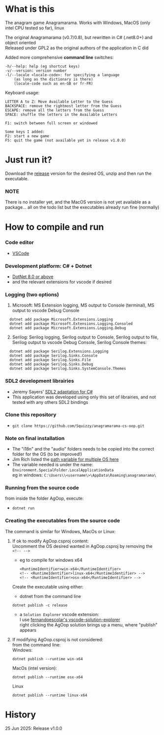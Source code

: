 # What is this
The anagram game Anagramarama.
Works with Windows, MacOS (only intel CPU tested so far), linux

The original Anagramarama (v0.7/0.8), but rewritten in C# (.net8.0+) and object oriented  
Released under GPL2 as the original authors of the application in C did

Added more comprehensive __command line__ switches:
```
-h/--help: help (eg shortcut keys) 
-v/--version: version number
-l/--locale <locale-code>: for specifying a language 
    (as long as the dictionary is there) 
    (locale-code such as en-GB or fr-FR)
```

Keyboard usage:
```
LETTER A to Z: Move Available Letter to the Guess
BACKSPACE: remove the rightmost letter from the Guess
ESCAPE: remove all the letters from the Guess
SPACE: shuffle the letters in the Available Letters

F1: switch between full screen or windowed

Some keys I added:
F2: start a new game
F5: quit the game (not available yet in release v1.0.0)
```

# Just run it?
Download the [release](https://github.com/Squizzy/anagramarama-cs-oop/releases/tag/v1.0.0) version for the desired OS, unzip and then run the executable.
### NOTE
There is no installer yet, and the MacOS version is not yet available as a package... all on the todo list but the executables already run fine (normally)

# How to compile and run
### Code editor  
  - [VSCode](https://code.visualstudio.com/download)
### Development platform: C# + Dotnet  
  - [DotNet 8.0 or above](https://dotnet.microsoft.com/en-us/download)  
  - and the relevant extensions for vscode if desired  
### Logging (two options)
 1. Microsoft: MS Extension logging, MS output to Console (terminal), MS output to vscode Debug Console
  ```
    dotnet add package Microsoft.Extensions.Logging  
    dotnet add package Microsoft.Extensions.Logging.Consoled
    dotnet add package Microsoft.Extensions.Logging.Debug
  ```

2. Serilog: Serilog logging, Serilog output to Console, Serilog output to file, Serilog output to vscode Debug Console, Serilog Console themes:  
```
  dotnet add package Serilog.Extensions.Logging
  dotnet add package Serilog.Sinks.Console
  dotnet add package Serilog.Sinks.File
  dotnet add package Serilog.Sinks.Debug
  dotnet add package Serilog.Sinks.SystemConsole.Themes
```

### SDL2 development librairies
- Jeremy Sayers' [SDL2 adaptation for C#](https://jsayers.dev/tutorials/)
- This application was developed using only this set of librairies, and not tested with any others SDL2 bindings

### Clone this repository
- ```
  git clone https://github.com/Squizzy/anagramarama-cs-oop.git
  ```

### Note on final installation
  - The "i18n" and the "audio" folders needs to be copied into the correct folder for the OS (to be improved!)  
  - Jim Rich listed the [path variable for multiple OS here](https://jimrich.sk/environment-specialfolder-on-windows-linux-and-os-x/)  
  - The variable needed is under the name: ```Environment.SpecialFolder.LocalApplicationData```  
      eg in windows: ```C:\Users\\<username\>\AppData\Roaming\anagramarama\```

### Running from the source code
 from inside the folder AgOop, execute:  
- ```
  dotnet run
  ```

### Creating the executables from the source code
The command is similar for Windows, MacOs or Linux:
1. If ok to modify AgOop.csproj content:  
Uncomment the OS desired wanted in AgOop.csproj by removing the ```<!-- -->```
    - eg to compile for windows x64
      ```
      <RuntimeIdentifier>win-x64</RuntimeIdentifier>
      <!-- <RuntimeIdentifier>linux-x64</RuntimeIdentifier> -->
      <!-- <RuntimeIdentifier>osx-x64</RuntimeIdentifier> -->
      ```

    Create the executable using either:  
    - dotnet from the command line  
    ```
    dotnet publish -c release
    ```  
    - a ```Solution Explorer``` vscode extension:  
    I use [fernandoescolar's vscode-solution-explorer](vscode:extension/fernandoescolar.vscode-solution-explorer)  
    right clicking the AgOop solution brings up a menu, where "publish" appears  

2. If modifying AgOop.csproj is not considered:  
from the command line:  
    Windows: 
    ``` 
    dotnet publish --runtime win-x64
    ``` 
    MacOs (intel version): 
    ```
    dotnet publish --runtime osx-x64
    ```
    Linux
    ```
    dotnet publish --runtime linux-x64
    ``` 

# History
25 Jun 2025: Release v1.0.0
